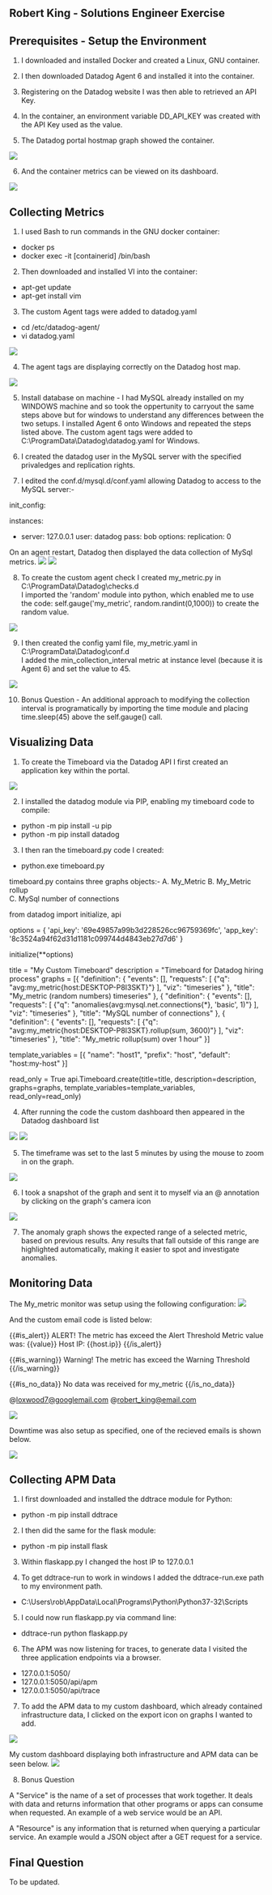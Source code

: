 ## Robert King - Solutions Engineer Exercise

## Prerequisites - Setup the Environment

1. I downloaded and installed Docker and created a Linux, GNU container.

2. I then downloaded Datadog Agent 6 and installed it into the container.

3. Registering on the Datadog website I was then able to retrieved an API Key.

4. In the container, an environment variable DD_API_KEY was created with the API Key used as the value. 

5. The Datadog portal hostmap graph showed the container.
<img src="https://image.ibb.co/eE5jnz/1_linux_docker_data_visible.png" />

6. And the container metrics can be viewed on its dashboard.
<img src="https://image.ibb.co/f7KASz/photo_2_custom_dashboard.png" />


## Collecting Metrics

1. I used Bash to run commands in the GNU docker container:
- docker ps
- docker exec -it [containerid] /bin/bash

2. Then downloaded and installed VI into the container:
- apt-get update
- apt-get install vim

3. The custom Agent tags were added to datadog.yaml
- cd /etc/datadog-agent/
- vi datadog.yaml
<img src="https://image.ibb.co/j0MeLK/photo_3_linux_datadog_yaml.png" />

4. The agent tags are displaying correctly on the Datadog host map.
<img src="https://image.ibb.co/gC84nz/photo_4_tags_added_to_linux_docker.png" />

5. Install database on machine - I had MySQL already installed on my WINDOWS machine and so took the oppertunity to carryout the same steps above but for windows to understand any differences between the two setups.  I installed Agent 6 onto Windows and repeated the  steps listed above.  The custom agent tags were added to C:\ProgramData\Datadog\datadog.yaml for Windows.

6. I created the datadog user in the MySQL server with the specified privaledges and replication rights.

7. I edited the conf.d/mysql.d/conf.yaml allowing Datadog to access to the MySQL server:-

init_config:

instances:
  - server: 127.0.0.1
    user: datadog
    pass: bob
    options:
      replication: 0 
          
On an agent restart, Datadog then displayed the data collection of MySql metrics.
<img src="https://image.ibb.co/mxrPnz/photo_mysql_installed.png"/>
<img src="https://image.ibb.co/mO5TEe/photo_mysql_data_dashboard.png"/>

8. To create the custom agent check I created my_metric.py in C:\ProgramData\Datadog\checks.d\
I imported the 'random' module into python, which enabled me to use the code: self.gauge('my_metric', random.randint(0,1000)) to create the random value.
<img src="https://image.ibb.co/jDgPnz/photo_my_metric_python_code.png"/>

9. I then created the config yaml file, my_metric.yaml in C:\ProgramData\Datadog\conf.d\
I added the min_collection_interval metric at instance level (because it is Agent 6) and set the value to 45. 
<img src="https://image.ibb.co/nosaue/photo_my_metric_yaml_code.png"/>

10. Bonus Question - An additional approach to modifying the collection interval is programatically by importing the time module and placing time.sleep(45) above the self.gauge() call.


## Visualizing Data

1. To create the Timeboard via the Datadog API I first created an application key within the portal.
<img src="https://image.ibb.co/b0UzLK/photo_timeboard_api_application_key.png"/>

2. I installed the datadog module via PIP, enabling my timeboard code to compile:
- python -m pip install -u pip
- python -m pip install datadog

3. I then ran the timeboard.py code I created:
- python.exe timeboard.py

timeboard.py contains three graphs objects:- 
A. My_Metric
B. My_Metric rollup  
C. MySql number of connections

from datadog import initialize, api

options = {
    'api_key': '69e49857a99b3d228526cc96759369fc',
    'app_key': '8c3524a94f62d31d1181c099744d4843eb27d7d6'
}

initialize(**options)

title = "My Custom Timeboard"
description = "Timeboard for Datadog hiring process"
graphs = [{
    "definition": {
        "events": [],
        "requests": [
			{"q": "avg:my_metric{host:DESKTOP-P8I3SKT}"}
        ],
        "viz": "timeseries"
    },
    "title": "My_metric (random numbers) timeseries"
},
{
    "definition": {
        "events": [],
        "requests": [
			{"q": "anomalies(avg:mysql.net.connections{*}, 'basic', 1)"}
        ],
        "viz": "timeseries"
    },
    "title": "MySQL number of connections"
},
{
    "definition": {
        "events": [],
        "requests": [
			{"q": "avg:my_metric{host:DESKTOP-P8I3SKT}.rollup(sum, 3600)"}
        ],
        "viz": "timeseries"
    },
    "title": "My_metric rollup(sum) over 1 hour"
}]

template_variables = [{
    "name": "host1",
    "prefix": "host",
    "default": "host:my-host"
}]

read_only = True
api.Timeboard.create(title=title,
                     description=description,
                     graphs=graphs,
                     template_variables=template_variables,
                     read_only=read_only)


4. After running the code the custom dashboard then appeared in the Datadog dashboard list
<img src="https://image.ibb.co/dgZoEe/photo_custom_dashboard_created_via_api.png"/>

<img src="https://image.ibb.co/cxpc7z/photo_custom_dashboard_all_metrics.png"/>

5. The timeframe was set to the last 5 minutes by using the mouse to zoom in on the graph.
<img src="https://image.ibb.co/gZpzLK/photo_custom_dashboard_over_5_minutes.png"/>

6. I took a snapshot of the graph and sent it to myself via an @ annotation by clicking on the graph's camera icon
<img src="https://image.ibb.co/bxPoEe/photo_snapshot_of_dashboard.png"/>

7. The anomaly graph shows the expected range of a selected metric, based on previous results. Any results that fall outside of this range are highlighted automatically, making it easier to spot and investigate anomalies.
            

## Monitoring Data

The My_metric monitor was setup using the following configuration:
<img src="https://image.ibb.co/fOP27z/photo_monitor_settings.png"/>

And the custom email code is listed below:

{{#is_alert}}
ALERT! The metric has exceed the Alert Threshold
Metric value was: {{value}} 
Host IP: {{host.ip}}
{{/is_alert}}

{{#is_warning}}
Warning! The metric has exceed the Warning Threshold
{{/is_warning}}

{{#is_no_data}}
No data was received for my_metric
{{/is_no_data}} 

@loxwood7@googlemail.com @robert_king@email.com

<img src="https://image.ibb.co/n2kvue/photo_email_from_alert.png"/>

Downtime was also setup as specified, one of the recieved emails is shown below.

<img src="https://image.ibb.co/dvgqSz/photo_email_for_downtime.png"/>


## Collecting APM Data

1. I first downloaded and installed the ddtrace module for Python:
- python -m pip install ddtrace

2. I then did the same for the flask module:
- python -m pip install flask

3. Within flaskapp.py I changed the host IP to 127.0.0.1

4. To get ddtrace-run to work in windows I added the ddtrace-run.exe path to my environment path.
- C:\Users\rob\AppData\Local\Programs\Python\Python37-32\Scripts

5. I could now run flaskapp.py via command line:
- ddtrace-run python flaskapp.py

6. The APM was now listening for traces, to generate data I visited the three application endpoints via a browser.
- 127.0.0.1:5050/
- 127.0.0.1:5050/api/apm
- 127.0.0.1:5050/api/trace

7. To add the APM data to my custom dashboard, which already contained infrastructure data, I clicked on the export icon on graphs I wanted to add.
<img src="https://image.ibb.co/k8dgZe/photo_export_apm_graph_to_timeboard.png"/>

My custom dashboard displaying both infrastructure and APM data can be seen below.
<img src="https://image.ibb.co/bWQTEe/photo_custom_dashboard_with_apm_data_added.png"/>

8. Bonus Question

A "Service" is the name of a set of processes that work together. It deals with data and returns information that other programs or apps can consume when requested. An example of a web service would be an API.

A "Resource" is any information that is returned when querying a particular service. An example would a JSON object after a GET request for a service.

## Final Question 

To be updated.
